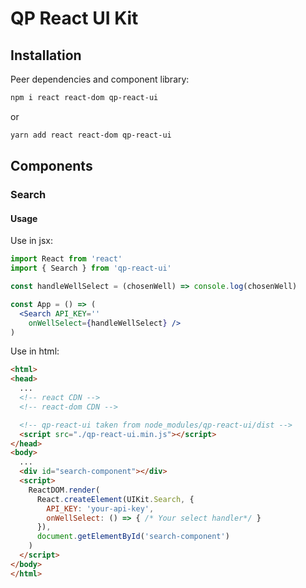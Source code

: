 # QP React UI Kit

## Installation

Peer dependencies and component library:

```bash
npm i react react-dom qp-react-ui
```

or

```bash
yarn add react react-dom qp-react-ui
```

## Components

### Search

#### Usage

Use in jsx:

```jsx
import React from 'react'
import { Search } from 'qp-react-ui'

const handleWellSelect = (chosenWell) => console.log(chosenWell)

const App = () => (
  <Search API_KEY=''
    onWellSelect={handleWellSelect} />
)
```

Use in html:

```html
<html>
<head>
  ...
  <!-- react CDN -->
  <!-- react-dom CDN -->

  <!-- qp-react-ui taken from node_modules/qp-react-ui/dist -->
  <script src="./qp-react-ui.min.js"></script>
</head>
<body>
  ...
  <div id="search-component"></div>
  <script>
    ReactDOM.render(
      React.createElement(UIKit.Search, {
        API_KEY: 'your-api-key',
        onWellSelect: () => { /* Your select handler*/ }
      }),
      document.getElementById('search-component')
    )
  </script>
</body>
</html>
```
